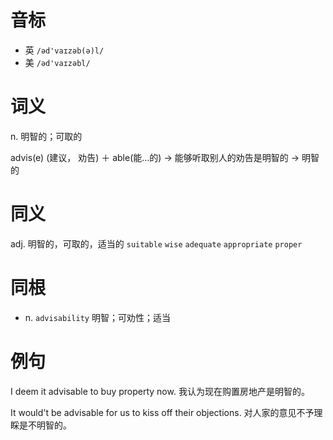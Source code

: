 # 音标

- 英 `/əd'vaɪzəb(ə)l/`
- 美 `/əd'vaɪzəbl/`

# 词义

n. 明智的；可取的




advis(e) (建议， 劝告) ＋ able(能…的) → 能够听取别人的劝告是明智的 → 明智的

# 同义

adj. 明智的，可取的，适当的
`suitable` `wise` `adequate` `appropriate` `proper`

# 同根

- n. `advisability` 明智；可劝性；适当

# 例句

I deem it advisable to buy property now.
我认为现在购置房地产是明智的。

It would't be advisable for us to kiss off their objections.
对人家的意见不予理睬是不明智的。


